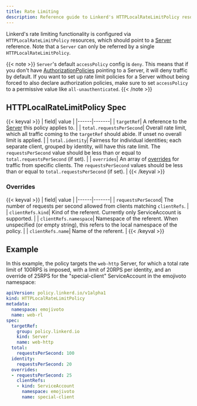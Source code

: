```yaml
---
title: Rate Limiting
description: Reference guide to Linkerd's HTTPLocalRateLimitPolicy resource
---
```


Linkerd's rate limiting functionality is configured via
`HTTPLocalRateLimitPolicy` resources, which should point to a
[Server](../../reference/authorization-policy/#server) reference. Note that a
`Server` can only be referred by a single `HTTPLocalRateLimitPolicy`.

{{< note >}}
`Server`'s default `accessPolicy` config is `deny`. This means that if you don't
have [AuthorizationPolicies](../../reference/authorization-policy/) pointing to a
Server, it will deny traffic by default. If you want to set up rate limit
policies for a Server without being forced to also declare authorization
policies, make sure to set `accessPolicy` to a permissive value like
`all-unauthenticated`.
{{< /note >}}

## HTTPLocalRateLimitPolicy Spec

{{< keyval >}}
| field| value |
|------|-------|
| `targetRef`| A reference to the [Server](../../reference/authorization-policy/#server) this policy applies to. |
| `total.requestsPerSecond`| Overall rate limit, which all traffic coming to the `targetRef` should abide. If unset no overall limit is applied. |
| `total.identity`| Fairness for individual identities; each separate client, grouped by identity, will have this rate limit. The `requestsPerSecond` value should be less than or equal to `total.requestsPerSecond` (if set). |
| `overrides`| An array of [overrides](#overrides) for traffic from specific clients. The `requestsPerSecond` values should be less than or equal to `total.requestsPerSecond` (if set). |
{{< /keyval >}}

### Overrides

{{< keyval >}}
| field| value |
|------|-------|
| `requestsPerSecond`| The number of requests per second allowed from clients matching `clientRefs`. |
| `clientRefs.kind`| Kind of the referent. Currently only ServiceAccount is supported. |
| `clientRefs.namespace`| Namespace of the referent. When unspecified (or empty string), this refers to the local namespace of the policy. |
| `clientRefs.name`| Name of the referent. |
{{< /keyval >}}

## Example

In this example, the policy targets the `web-http` Server, for which a total
rate limit of 100RPS is imposed, with a limit of 20RPS per identity, and an
override of 25RPS for the "special-client" ServiceAccount in the emojivoto
namespace:

```yaml
apiVersion: policy.linkerd.io/v1alpha1
kind: HTTPLocalRateLimitPolicy
metadata:
  namespace: emojivoto
  name: web-rl
spec:
  targetRef:
    group: policy.linkerd.io
    kind: Server
    name: web-http
  total:
    requestsPerSecond: 100
  identity:
    requestsPerSecond: 20
  overrides:
  - requestsPerSecond: 25
    clientRefs:
    - kind: ServiceAccount
      namespace: emojivoto
      name: special-client
```
